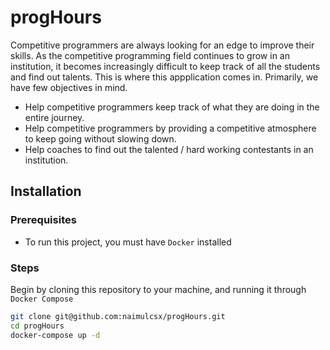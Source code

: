 # progHours

Competitive programmers are always looking for an edge to improve their skills. As the competitive programming field continues to grow in an institution, it becomes increasingly difficult to keep track of all the students and find out talents. This is where this appplication comes in. Primarily, we have few objectives in mind.

- Help competitive programmers keep track of what they are doing in the entire journey.
- Help competitive programmers by providing a competitive atmosphere to keep going without slowing down.
- Help coaches to find out the talented / hard working contestants in an institution.

## Installation

### Prerequisites

- To run this project, you must have `Docker` installed

### Steps

Begin by cloning this repository to your machine, and running it through `Docker Compose`

```bash
git clone git@github.com:naimulcsx/progHours.git
cd progHours
docker-compose up -d
```
